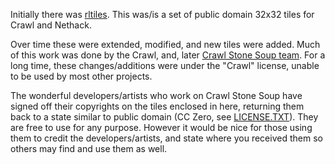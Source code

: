 Initially there was [rltiles](http://rltiles.sourceforge.net/). This was/is a set of public domain 32x32 tiles for Crawl and Nethack. 

Over time these were extended, modified, and new tiles were added. Much of this work was done by the Crawl, and, later [Crawl Stone Soup team](http://crawl.develz.org/wordpress/). For a long time, these changes/additions were under the "Crawl" license, unable to be used by most other projects. 

The wonderful developers/artists who work on Crawl Stone Soup have signed off their copyrights on the tiles enclosed in here, returning them back to a state similar to public domain (CC Zero, see [LICENSE.TXT](LICENSE.TXT)). They are free to use for any purpose. However it would be nice for those using them to credit the developers/artists, and state where you received them so others may find and use them as well.
